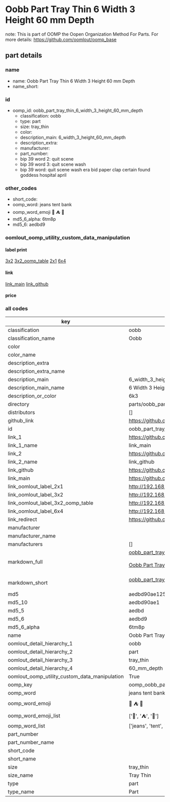 # Oobb Part Tray Thin 6 Width 3 Height 60 mm Depth  

note: This is part of OOMP the Oopen Organization Method For Parts. For more details: https://github.com/oomlout/oomp_base

##  part details
  







### name
* name: Oobb Part Tray Thin 6 Width 3 Height 60 mm Depth
* name_short: 
### id
* oomp_id: oobb_part_tray_thin_6_width_3_height_60_mm_depth
  * classification: oobb
  * type: part
  * size: tray_thin
  * color: 
  * description_main: 6_width_3_height_60_mm_depth
  * description_extra: 
  * manufacturer: 
  * part_number: 
  * bip 39 word 2: quit scene
  * bip 39 word 3: quit scene wash
  * bip 39 word: quit scene wash era bid paper clap certain found goddess hospital april

### other_codes
* short_code: 
* oomp_word: jeans tent bank
* oomp_word_emoji :jeans: :tent: :bank:
* md5_6_alpha: 6tm8p
* md5_6: aedbd9






### oomlout_oomp_utility_custom_data_manipulation
#### label print
[3x2](http://192.168.1.245:1112/?label=oomp%206tm8p)
[3x2_oomp_table](http://192.168.1.108:1112/?label=oomp%206tm8p)
[2x1](http://192.168.1.242:1112/?label=oomp%206tm8p)
[6x4](http://192.168.1.55:1112/?label=oomp%206tm8p)    

#### link

[link_main](https://github.com/oomlout/oomlout_oomp_version_1_messy/tree/main/parts/oobb_part_tray_thin_6_width_3_height_60_mm_depth) [link_github](https://github.com/oomlout/oomlout_oomp_version_1_messy/tree/main/parts/oobb_part_tray_thin_6_width_3_height_60_mm_depth)                             

#### price







### all codes 
| key | value |  
| --- | --- |  
| classification | oobb |  
| classification_name | Oobb |  
| color |  |  
| color_name |  |  
| description_extra |  |  
| description_extra_name |  |  
| description_main | 6_width_3_height_60_mm_depth |  
| description_main_name | 6 Width 3 Height 60 mm Depth |  
| description_or_color | 6k3 |  
| directory | parts/oobb_part_tray_thin_6_width_3_height_60_mm_depth |  
| distributors | [] |  
| github_link | https://github.com/oomlout/oomlout_oomp_part_src/tree/main/parts/oobb_part_tray_thin_6_width_3_height_60_mm_depth |  
| id | oobb_part_tray_thin_6_width_3_height_60_mm_depth |  
| link_1 | https://github.com/oomlout/oomlout_oomp_version_1_messy/tree/main/parts/oobb_part_tray_thin_6_width_3_height_60_mm_depth |  
| link_1_name | link_main |  
| link_2 | https://github.com/oomlout/oomlout_oomp_version_1_messy/tree/main/parts/oobb_part_tray_thin_6_width_3_height_60_mm_depth |  
| link_2_name | link_github |  
| link_github | https://github.com/oomlout/oomlout_oomp_version_1_messy/tree/main/parts/oobb_part_tray_thin_6_width_3_height_60_mm_depth |  
| link_main | https://github.com/oomlout/oomlout_oomp_version_1_messy/tree/main/parts/oobb_part_tray_thin_6_width_3_height_60_mm_depth |  
| link_oomlout_label_2x1 | http://192.168.1.242:1112/?label=oomp%206tm8p |  
| link_oomlout_label_3x2 | http://192.168.1.245:1112/?label=oomp%206tm8p |  
| link_oomlout_label_3x2_oomp_table | http://192.168.1.108:1112/?label=oomp%206tm8p |  
| link_oomlout_label_6x4 | http://192.168.1.55:1112/?label=oomp%206tm8p |  
| link_redirect | https://github.com/oomlout/oomlout_oomp_version_1_messy/tree/main/parts/oobb_part_tray_thin_6_width_3_height_60_mm_depth |  
| manufacturer |  |  
| manufacturer_name |  |  
| manufacturers | [] |  
| markdown_full | [oobb_part_tray_thin_6_width_3_height_60_mm_depth](none)<br>[](none)<br>[Oobb Part Tray Thin 6 Width 3 Height 60 Mm Depth](none)<br><br> |  
| markdown_short | [oobb_part_tray_thin_6_width_3_height_60_mm_depth](none)<br><br> |  
| md5 | aedbd90ae125a53a7f8b04c5eef0257e |  
| md5_10 | aedbd90ae1 |  
| md5_5 | aedbd |  
| md5_6 | aedbd9 |  
| md5_6_alpha | 6tm8p |  
| name | Oobb Part Tray Thin 6 Width 3 Height 60 mm Depth |  
| oomlout_detail_hierarchy_1 | oobb |  
| oomlout_detail_hierarchy_2 | part |  
| oomlout_detail_hierarchy_3 | tray_thin |  
| oomlout_detail_hierarchy_4 | 60_mm_depth |  
| oomlout_oomp_utility_custom_data_manipulation | True |  
| oomp_key | oomp_oobb_part_tray_thin_6_width_3_height_60_mm_depth |  
| oomp_word | jeans tent bank |  
| oomp_word_emoji | :jeans: :tent: :bank: |  
| oomp_word_emoji_list | [':jeans:', ':tent:', ':bank:'] |  
| oomp_word_list | ['jeans', 'tent', 'bank'] |  
| part_number |  |  
| part_number_name |  |  
| short_code |  |  
| short_name |  |  
| size | tray_thin |  
| size_name | Tray Thin |  
| type | part |  
| type_name | Part |  
